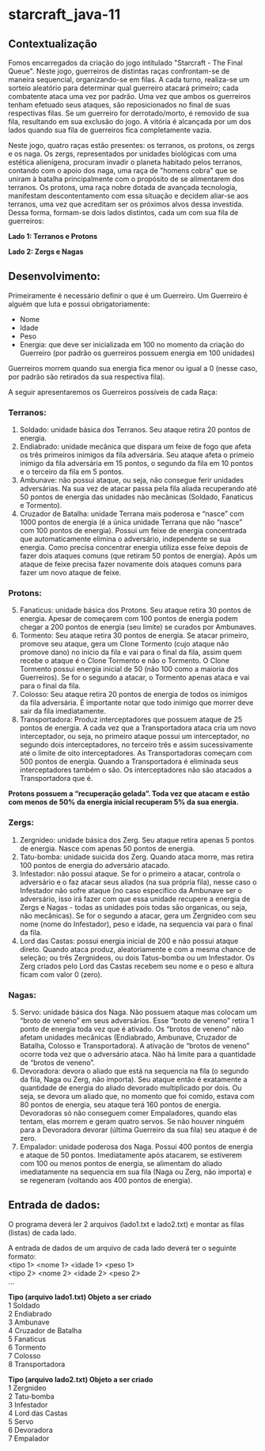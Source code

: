 # starcraft_java-11

## Contextualização
Fomos encarregados da criação do jogo intitulado "Starcraft - The Final
Queue". Neste jogo, guerreiros de distintas raças confrontam-se de maneira
sequencial, organizando-se em filas. A cada turno, realiza-se um sorteio aleatório para
determinar qual guerreiro atacará primeiro; cada combatente ataca uma vez por
padrão. Uma vez que ambos os guerreiros tenham efetuado seus ataques, são
reposicionados no final de suas respectivas filas. Se um guerreiro for
derrotado/morto, é removido de sua fila, resultando em sua exclusão do jogo. A
vitória é alcançada por um dos lados quando sua fila de guerreiros fica
completamente vazia.

Neste jogo, quatro raças estão presentes: os terranos, os protons, os zergs e os
naga. Os zergs, representados por unidades biológicas com uma estética alienígena,
procuram invadir o planeta habitado pelos terranos, contando com o apoio dos naga,
uma raça de "homens cobra" que se uniram à batalha principalmente com o propósito
de se alimentarem dos terranos. Os protons, uma raça nobre dotada de avançada
tecnologia, manifestam descontentamento com essa situação e decidem aliar-se aos
terranos, uma vez que acreditam ser os próximos alvos dessa investida. Dessa forma,
formam-se dois lados distintos, cada um com sua fila de guerreiros:

**Lado 1: Terranos e Protons**

**Lado 2: Zergs e Nagas**

## Desenvolvimento:
Primeiramente é necessário definir o que é um Guerreiro. Um Guerreiro é alguém que luta e
possui obrigatoriamente:
* Nome
* Idade
* Peso
* Energia: que deve ser inicializada em 100 no momento da criação do Guerreiro (por padrão
os guerreiros possuem energia em 100 unidades)

Guerreiros morrem quando sua energia fica menor ou igual a 0 (nesse caso, por padrão são
retirados da sua respectiva fila).

A seguir apresentaremos os Guerreiros possíveis de cada Raça:

### Terranos:

1. Soldado: unidade básica dos Terranos. Seu ataque retira 20 pontos de energia.
2. Endiabrado: unidade mecânica que dispara um feixe de fogo que afeta os três
primeiros inimigos da fila adversária. Seu ataque afeta o primeio inimigo da fila
adversária em 15 pontos, o segundo da fila em 10 pontos e o terceiro da fila em 5
pontos.
3. Ambunave: não possui ataque, ou seja, não consegue ferir unidades adversárias.
Na sua vez de atacar passa pela fila aliada recuperando até 50 pontos de energia
das unidades não mecânicas (Soldado, Fanaticus e Tormento).
4. Cruzador de Batalha: unidade Terrana mais poderosa e “nasce” com 1000 pontos
de energia (é a única unidade Terrana que não “nasce” com 100 pontos de
energia). Possui um feixe de energia concentrada que automaticamente elimina o
adversário, independente se sua energia. Como precisa concentrar energia utiliza
esse feixe depois de fazer dois ataques comuns (que retiram 50 pontos de
energia). Após um ataque de feixe precisa fazer novamente dois ataques comuns
para fazer um novo ataque de feixe.

### Protons:

5. Fanaticus: unidade básica dos Protons. Seu ataque retira 30 pontos de energia.
Apesar de começarem com 100 pontos de energia podem chegar a 200 pontos de
energia (seu limite) se curados por Ambunaves.
6. Tormento: Seu ataque retira 30 pontos de energia. Se atacar primeiro, promove
seu ataque, gera um Clone Tormento (cujo ataque não promove dano) no inicio
da fila e vai para o final da fila, assim quem recebe o ataque é o Clone Tormento
e não o Tormento. O Clone Tormento possui energia inicial de 50 (não 100 como
a maioria dos Guerreiros). Se for o segundo a atacar, o Tormento apenas ataca e
vai para o final da fila.
7. Colosso: Seu ataque retira 20 pontos de energia de todos os inimigos da fila
adversária. É importante notar que todo inimigo que morrer deve sair da fila
imediatamente.
8. Transportadora: Produz interceptadores que possuem ataque de 25 pontos de
energia. A cada vez que a Transportadora ataca cria um novo interceptador, ou
seja, no primeiro ataque possui um interceptador, no segundo dois
interceptadores, no terceiro três e assim sucessivamente até o limite de oito
interceptadores. As Transportadoras começam com 500 pontos de energia.
Quando a Transportadora é eliminada seus interceptadores também o são. Os
interceptadores não são atacados a Transportadora que é.

**Protons possuem a “recuperação gelada”. Toda vez que atacam e estão com menos
de 50% da energia inicial recuperam 5% da sua energia.**

### Zergs:

1. Zergnideo: unidade básica dos Zerg. Seu ataque retira apenas 5 pontos de
energia. Nasce com apenas 50 pontos de energia.
2. Tatu-bomba: unidade suicida dos Zerg. Quando ataca morre, mas retira 100
pontos de energia do adversário atacado.
3. Infestador: não possui ataque. Se for o primeiro a atacar, controla o adversário e
o faz atacar seus aliados (na sua própria fila), nesse caso o Infestador não sofre
ataque (no caso especifico da Ambunave ser o adversário, isso irá fazer com que
essa unidade recupere a energia de Zergs e Nagas - todas as unidades pois todas
são organicas, ou seja, não mecânicas). Se for o segundo a atacar, gera um
Zergnideo com seu nome (nome do Infestador), peso e idade, na sequencia vai
para o final da fila.
4. Lord das Castas: possui energia inicial de 200 e não possui ataque direto. Quando
ataca produz, aleatoriamente e com a mesma chance de seleção; ou três
Zergnideos, ou dois Tatus-bomba ou um Infestador. Os Zerg criados pelo Lord
das Castas recebem seu nome e o peso e altura ficam com valor 0 (zero).

### Nagas:

5. Servo: unidade básica dos Naga. Não possuem ataque mas colocam um “broto de
veneno” em seus adversários. Esse “broto de veneno” retira 1 ponto de energia
toda vez que é ativado. Os “brotos de veneno” não afetam unidades mecânicas
(Endiabrado, Ambunave, Cruzador de Batalha, Colosso e Transportadora). A
ativação de “brotos de veneno” ocorre toda vez que o adversário ataca. Não há
limite para a quantidade de “brotos de veneno”.
6. Devoradora: devora o aliado que está na sequencia na fila (o segundo da fila,
Naga ou Zerg, não importa). Seu ataque então é exatamente a quantidade de
energia do aliado devorado multiplicado por dois. Ou seja, se devora um aliado
que, no momento que foi comido, estava com 80 pontos de energia, seu ataque
terá 160 pontos de energia. Devoradoras só não conseguem comer Empaladores,
quando elas tentam, elas morrem e geram quatro servos. Se não houver ninguém
para a Devoradora devorar (última Guerreiro da sua fila) seu ataque é de zero.
7. Empalador: unidade poderosa dos Naga. Possui 400 pontos de energia e ataque
de 50 pontos. Imediatamente após atacarem, se estiverem com 100 ou menos
pontos de energia, se alimentam do aliado imediatamente na sequencia em sua
fila (Naga ou Zerg, não importa) e se regeneram (voltando aos 400 pontos de
energia).

## Entrada de dados:

O programa deverá ler 2 arquivos (lado1.txt e lado2.txt) e montar as filas
(listas) de cada lado.

A entrada de dados de um arquivo de cada lado deverá ter o seguinte formato:  
<tipo 1> <nome 1> <idade 1> <peso 1>  
<tipo 2> <nome 2> <idade 2> <peso 2>  
...  

**Tipo (arquivo lado1.txt) Objeto a ser criado**  
1 Soldado  
2 Endiabrado  
3 Ambunave  
4 Cruzador de Batalha  
5 Fanaticus  
6 Tormento  
7 Colosso  
8 Transportadora  

**Tipo (arquivo lado2.txt) Objeto a ser criado**  
1 Zergnideo  
2 Tatu-bomba  
3 Infestador  
4 Lord das Castas  
5 Servo  
6 Devoradora  
7 Empalador  
